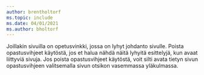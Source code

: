 ```yaml
---
author: brentholtorf
ms.topic: include
ms.date: 04/01/2021
ms.author: bholtorf
---
```

Joillakin sivuilla on opetusvinkki, jossa on lyhyt johdanto sivulle. Poista opastusvihjeet käytöstä, jos et halua nähdä näitä lyhyitä esittelyjä, kun avaat liittyviä sivuja. Jos poista opastusvihjeet käytöstä, voit silti avata tietyn sivun opastusvihjeen valitsemalla sivun otsikon vasemmassa yläkulmassa.  
